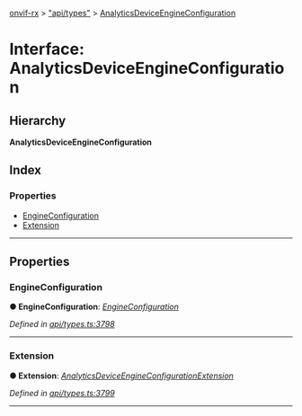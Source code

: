[onvif-rx](../README.md) > ["api/types"](../modules/_api_types_.md) > [AnalyticsDeviceEngineConfiguration](../interfaces/_api_types_.analyticsdeviceengineconfiguration.md)

# Interface: AnalyticsDeviceEngineConfiguration

## Hierarchy

**AnalyticsDeviceEngineConfiguration**

## Index

### Properties

* [EngineConfiguration](_api_types_.analyticsdeviceengineconfiguration.md#engineconfiguration)
* [Extension](_api_types_.analyticsdeviceengineconfiguration.md#extension)

---

## Properties

<a id="engineconfiguration"></a>

###  EngineConfiguration

**● EngineConfiguration**: *[EngineConfiguration](_api_types_.engineconfiguration.md)*

*Defined in [api/types.ts:3798](https://github.com/patrickmichalina/onvif-rx/blob/d62cee9/src/api/types.ts#L3798)*

___
<a id="extension"></a>

###  Extension

**● Extension**: *[AnalyticsDeviceEngineConfigurationExtension](_api_types_.analyticsdeviceengineconfigurationextension.md)*

*Defined in [api/types.ts:3799](https://github.com/patrickmichalina/onvif-rx/blob/d62cee9/src/api/types.ts#L3799)*

___


